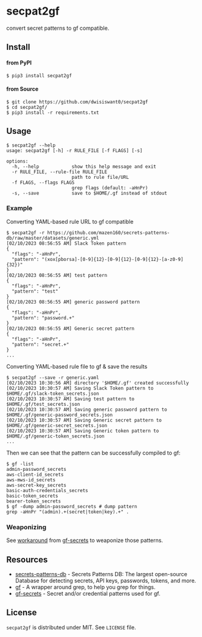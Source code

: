 # secpat2gf

convert secret patterns to gf compatible.

## Install

#### from PyPI

```console
$ pip3 install secpat2gf
```

#### from Source

```console
$ git clone https://github.com/dwisiswant0/secpat2gf
$ cd secpat2gf/
$ pip3 install -r requirements.txt
```

## Usage

```console
$ secpat2gf --help
usage: secpat2gf [-h] -r RULE_FILE [-f FLAGS] [-s]

options:
  -h, --help            show this help message and exit
  -r RULE_FILE, --rule-file RULE_FILE
                        path to rule file/URL
  -f FLAGS, --flags FLAGS
                        grep flags (default: -aHnPr)
  -s, --save            save to $HOME/.gf instead of stdout
```

### Example

Converting YAML-based rule URL to gf compatible

```console
$ secpat2gf -r https://github.com/mazen160/secrets-patterns-db/raw/master/datasets/generic.yml
[02/10/2023 08:56:55 AM] Slack Token pattern
{
  "flags": "-aHnPr",
  "pattern": "(xox[pborsa]-[0-9]{12}-[0-9]{12}-[0-9]{12}-[a-z0-9]{32})"
}
[02/10/2023 08:56:55 AM] test pattern
{
  "flags": "-aHnPr",
  "pattern": "test"
}
[02/10/2023 08:56:55 AM] generic password pattern
{
  "flags": "-aHnPr",
  "pattern": "password.+"
}
[02/10/2023 08:56:55 AM] Generic secret pattern
{
  "flags": "-aHnPr",
  "pattern": "secret.+"
}
...
```

Converting YAML-based rule file to gf & save the results

```console
$ secpat2gf --save -r generic.yaml
[02/10/2023 10:30:56 AM] directory '$HOME/.gf' created successfully
[02/10/2023 10:30:57 AM] Saving Slack Token pattern to $HOME/.gf/slack-token_secrets.json
[02/10/2023 10:30:57 AM] Saving test pattern to $HOME/.gf/test_secrets.json
[02/10/2023 10:30:57 AM] Saving generic password pattern to $HOME/.gf/generic-password_secrets.json
[02/10/2023 10:30:57 AM] Saving Generic secret pattern to $HOME/.gf/generic-secret_secrets.json
[02/10/2023 10:30:57 AM] Saving Generic token pattern to $HOME/.gf/generic-token_secrets.json
...
```

Then we can see that the pattern can be successfully compiled to gf:

```console
$ gf -list
admin-password_secrets
aws-client-id_secrets
aws-mws-id_secrets
aws-secret-key_secrets
basic-auth-credentials_secrets
basic-token_secrets
bearer-token_secrets
$ gf -dump admin-password_secrets # dump pattern
grep -aHnPr "(admin).+(secret|token|key).+" .
```

### Weaponizing

See [workaround](https://github.com/dwisiswant0/gf-secrets#workaround-recycle) from [gf-secrets](https://github.com/dwisiswant0/gf-secrets) to weaponize those patterns.

## Resources

- [secrets-patterns-db](https://github.com/mazen160/secrets-patterns-db) - Secrets Patterns DB: The largest open-source Database for detecting secrets, API keys, passwords, tokens, and more.
- [gf](https://github.com/tomnomnom/gf) - A wrapper around grep, to help you grep for things.
- [gf-secrets](https://github.com/dwisiswant0/gf-secrets) - Secret and/or credential patterns used for gf.

## License

`secpat2gf` is distributed under MIT. See `LICENSE` file.